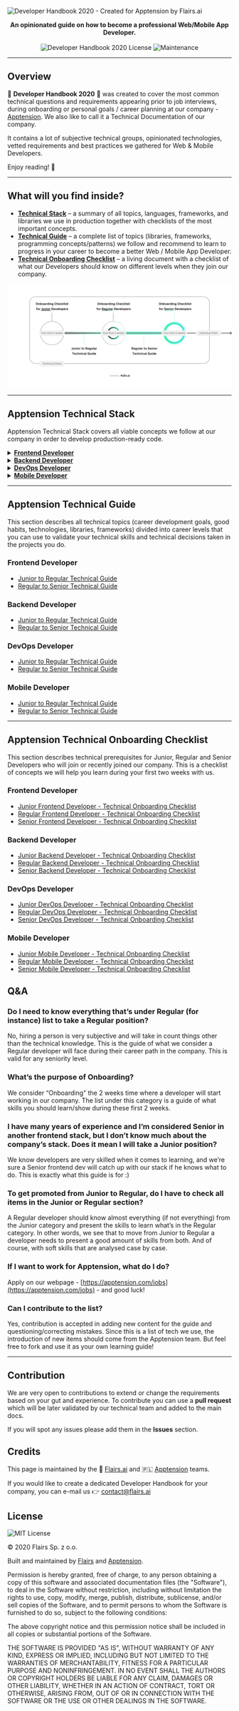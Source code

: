 ![Developer Handbook 2020 - Created for Apptension by Flairs.ai](https://i.ibb.co/zfj1pVt/Developer-Handbook-2020.png)

<p align="center"> <b>An opinionated guide on how to become a professional Web/Mobile App Developer.</b> <br /><br /> <img src="https://img.shields.io/badge/License-MIT-blue.svg" alt="Developer Handbook 2020 License" /> <img src="https://img.shields.io/badge/Maintained%3F-yes-green.svg" alt="Maintenance" /> </p>

* * *

Overview
--------

🔹 **Developer Handbook 2020** 🔹 was created to cover the most common technical questions and requirements appearing prior to job interviews, during onboarding or personal goals / career planning at our company - [Apptension](https://apptension.com). We also like to call it a Technical Documentation of our company.

It contains a lot of subjective technical groups, opinionated technologies, vetted requirements and best practices we gathered for Web & Mobile Developers.

Enjoy reading! 🙇

* * *

What will you find inside?
--------------------------

*   **[Technical Stack](#apptension-technical-stack)** – a summary of all topics, languages, frameworks, and libraries we use in production together with checklists of the most important concepts.
*   **[Technical Guide](#apptension-technical-guide)** – a complete list of topics (libraries, frameworks, programming concepts/patterns) we follow and recommend to learn to progress in your career to become a better Web / Mobile App Developer.
*   **[Technical Onboarding Checklist](#apptension-technical-onboarding-checklist)** – a living document with a checklist of what our Developers should know on different levels when they join our company.
<p align="center"> <img src="/images/dev-handbook-schema.png" alt="Developer Handbook 2020 Architecture" /> </p>

* * *

Apptension Technical Stack
--------------------------

Apptension Technical Stack covers all viable concepts we follow at our company in order to develop production-ready code.

<details><summary><a href="/Technical%20Stack/Frontend%20Developer.md"><b>Frontend Developer</b></a></summary><p></p><ul><li><a href="/Technical%20Stack/Frontend%20Developer/Company%20practices.md">Company practices</a></li><li><a href="/Technical%20Stack/Frontend%20Developer/React.md">React</a></li><li><a href="/Technical%20Stack/Frontend%20Developer/Application%20state%20management.md">Application state management</a></li><li><a href="/Technical%20Stack/Frontend%20Developer/Styling.md">Styling</a></li><li><a href="/Technical%20Stack/Frontend%20Developer/Date%20&amp;%20Time.md">Date &amp; Time</a></li><li><a href="/Technical%20Stack/Frontend%20Developer/Routing.md">Routing</a></li><li><a href="/Technical%20Stack/Frontend%20Developer/Visualizations.md">Visualizations</a></li><li><a href="/Technical%20Stack/Frontend%20Developer/Animations.md">Animations</a></li><li><a href="/Technical%20Stack/Frontend%20Developer/Internationalization.md">Internationalization</a></li><li><a href="/Technical%20Stack/Frontend%20Developer/Audio%20and%20Video.md">Audio and Video</a></li><li><a href="/Technical%20Stack/Frontend%20Developer/Misc.md">Misc</a></li><li><a href="/Technical%20Stack/Frontend%20Developer/CMS.md">CMS</a></li><li><a href="/Technical%20Stack/Frontend%20Developer/Development%20Tools.md">Development Tools</a></li><li><a href="/Technical%20Stack/Frontend%20Developer/SSR%20&amp;%20Prerendering.md">SSR &amp; Prerendering</a></li><li><a href="/Technical%20Stack/Frontend%20Developer/Functional%20programming.md">Functional programming</a></li><li><a href="/Technical%20Stack/Frontend%20Developer/HTTP.md">HTTP</a></li><li><a href="/Technical%20Stack/Frontend%20Developer/Templating%20engines.md">Templating engines</a></li><li><a href="/Technical%20Stack/Frontend%20Developer/Fonts.md">Fonts</a></li><li><a href="/Technical%20Stack/Frontend%20Developer/SEO.md">SEO</a></li><li><a href="/Technical%20Stack/Frontend%20Developer/Monitoring.md">Monitoring</a></li><li><a href="/Technical%20Stack/Frontend%20Developer/Forms.md">Forms</a></li><li><a href="/Technical%20Stack/Frontend%20Developer/Testing.md">Testing</a></li><li><a href="/Technical%20Stack/Frontend%20Developer/Performance.md">Performance</a></li><li><a href="/Technical%20Stack/Frontend%20Developer/Services.md">Services</a></li><li><a href="/Technical%20Stack/Frontend%20Developer/Tools.md">Tools</a></li><li><a href="/Technical%20Stack/Frontend%20Developer/Browsers.md">Browsers</a></li></ul><p></p></details><details><summary><a href="/Technical%20Stack/Backend%20Developer.md"><b>Backend Developer</b></a></summary><p></p><ul><li><a href="/Technical%20Stack/Backend%20Developer/Python.md">Python</a></li><li><a href="/Technical%20Stack/Backend%20Developer/Testing.md">Testing</a></li><li><a href="/Technical%20Stack/Backend%20Developer/Date%20&amp;%20Time.md">Date &amp; Time</a></li><li><a href="/Technical%20Stack/Backend%20Developer/Databases.md">Databases</a></li><li><a href="/Technical%20Stack/Backend%20Developer/Javascript.md">Javascript</a></li><li><a href="/Technical%20Stack/Backend%20Developer/3rd%20Party.md">3rd Party</a></li><li><a href="/Technical%20Stack/Backend%20Developer/Documenting.md">Documenting</a></li><li><a href="/Technical%20Stack/Backend%20Developer/Development%20Tools.md">Development Tools</a></li><li><a href="/Technical%20Stack/Backend%20Developer/Code%20Analysis.md">Code Analysis</a></li></ul><p></p></details><details><summary><a href="/Technical%20Stack/DevOps%20Developer.md"><b>DevOps Developer</b></a></summary><p></p><ul><li><a href="/Technical%20Stack/DevOps%20Developer/DNS.md">DNS</a></li><li><a href="/Technical%20Stack/DevOps%20Developer/Databases.md">Databases</a></li><li><a href="/Technical%20Stack/DevOps%20Developer/Containerization%20Services.md">Containerization Services</a></li><li><a href="/Technical%20Stack/DevOps%20Developer/Application%20Servers.md">Application Servers</a></li><li><a href="/Technical%20Stack/DevOps%20Developer/Task%20Queues.md">Task Queues</a></li><li><a href="/Technical%20Stack/DevOps%20Developer/Message%20Brokers.md">Message Brokers</a></li><li><a href="/Technical%20Stack/DevOps%20Developer/Generic%20AWS%20Services.md">Generic AWS Services</a></li><li><a href="/Technical%20Stack/DevOps%20Developer/Storage.md">Storage</a></li><li><a href="/Technical%20Stack/DevOps%20Developer/Continuous%20Integration.md">Continuous Integration</a></li><li><a href="/Technical%20Stack/DevOps%20Developer/CDN.md">CDN</a></li><li><a href="/Technical%20Stack/DevOps%20Developer/Docker%20Registry.md">Docker Registry</a></li><li><a href="/Technical%20Stack/DevOps%20Developer/VPS%20Services.md">VPS Services</a></li><li><a href="/Technical%20Stack/DevOps%20Developer/Monitoring.md">Monitoring</a></li></ul><p></p></details><details><summary><a href="/Technical%20Stack/Mobile%20Developer.md"><b>Mobile Developer</b></a></summary><p></p><ul><li><a href="/Technical%20Stack/Mobile%20Developer/CI/CD.md">CI/CD</a></li><li><a href="/Technical%20Stack/Mobile%20Developer/React-native.md">React-native</a></li><li><a href="/Technical%20Stack/Mobile%20Developer/Storage.md">Storage</a></li><li><a href="/Technical%20Stack/Mobile%20Developer/Animations.md">Animations</a></li><li><a href="/Technical%20Stack/Mobile%20Developer/Internationalization.md">Internationalization</a></li><li><a href="/Technical%20Stack/Mobile%20Developer/Deep%20linking.md">Deep linking</a></li><li><a href="/Technical%20Stack/Mobile%20Developer/Forms.md">Forms</a></li><li><a href="/Technical%20Stack/Mobile%20Developer/Navigation.md">Navigation</a></li><li><a href="/Technical%20Stack/Mobile%20Developer/Analytics.md">Analytics</a></li><li><a href="/Technical%20Stack/Mobile%20Developer/Authentication.md">Authentication</a></li><li><a href="/Technical%20Stack/Mobile%20Developer/Lists.md">Lists</a></li><li><a href="/Technical%20Stack/Mobile%20Developer/Versioning.md">Versioning</a></li><li><a href="/Technical%20Stack/Mobile%20Developer/Sharing.md">Sharing</a></li><li><a href="/Technical%20Stack/Mobile%20Developer/Splash%20Screen.md">Splash Screen</a></li><li><a href="/Technical%20Stack/Mobile%20Developer/Images.md">Images</a></li><li><a href="/Technical%20Stack/Mobile%20Developer/Multiple%20enviroments.md">Multiple enviroments</a></li><li><a href="/Technical%20Stack/Mobile%20Developer/Performance.md">Performance</a></li><li><a href="/Technical%20Stack/Mobile%20Developer/Push%20notifications.md">Push notifications</a></li><li><a href="/Technical%20Stack/Mobile%20Developer/Apple%20Developer.md">Apple Developer</a></li><li><a href="/Technical%20Stack/Mobile%20Developer/App%20Store%20Connect.md">App Store Connect</a></li><li><a href="/Technical%20Stack/Mobile%20Developer/Google%20Play%20Console.md">Google Play Console</a></li><li><a href="/Technical%20Stack/Mobile%20Developer/Crash%20reporting%20/%20Monitoring.md">Crash reporting / Monitoring</a></li><li><a href="/Technical%20Stack/Mobile%20Developer/Development%20tools.md">Development tools</a></li><li><a href="/Technical%20Stack/Mobile%20Developer/Native%20modules.md">Native modules</a></li></ul><p></p></details>

* * *

Apptension Technical Guide
--------------------------

This section describes all technical topics (career development goals, good habits, technologies, libraries, frameworks) divided into career levels that you can use to validate your technical skills and technical decisions taken in the projects you do.

### Frontend Developer

*   [Junior to Regular Technical Guide](/Technical%20Guide/Junior%20to%20Regular/Frontend%20Developer.md)
*   [Regular to Senior Technical Guide](/Technical%20Guide/Regular%20to%20Senior/Frontend%20Developer.md)

### Backend Developer

*   [Junior to Regular Technical Guide](/Technical%20Guide/Junior%20to%20Regular/Backend%20Developer.md)
*   [Regular to Senior Technical Guide](/Technical%20Guide/Regular%20to%20Senior/Backend%20Developer.md)

### DevOps Developer

*   [Junior to Regular Technical Guide](/Technical%20Guide/Junior%20to%20Regular/DevOps%20Developer.md)
*   [Regular to Senior Technical Guide](/Technical%20Guide/Regular%20to%20Senior/DevOps%20Developer.md)

### Mobile Developer

*   [Junior to Regular Technical Guide](/Technical%20Guide/Junior%20to%20Regular/Mobile%20Developer.md)
*   [Regular to Senior Technical Guide](/Technical%20Guide/Regular%20to%20Senior/Mobile%20Developer.md)

* * *

Apptension Technical Onboarding Checklist
-----------------------------------------

This section describes technical prerequisites for Junior, Regular and Senior Developers who will join or recently joined our company. This is a checklist of concepts we will help you learn during your first two weeks with us.

### Frontend Developer

*   [Junior Frontend Developer - Technical Onboarding Checklist](/Onboarding/Junior/Frontend%20Developer.md)
*   [Regular Frontend Developer - Technical Onboarding Checklist](/Onboarding/Regular/Frontend%20Developer.md)
*   [Senior Frontend Developer - Technical Onboarding Checklist](/Onboarding/Senior/Frontend%20Developer.md)

### Backend Developer

*   [Junior Backend Developer - Technical Onboarding Checklist](/Onboarding/Junior/Backend%20Developer.md)
*   [Regular Backend Developer - Technical Onboarding Checklist](/Onboarding/Regular/Backend%20Developer.md)
*   [Senior Backend Developer - Technical Onboarding Checklist](/Onboarding/Senior/Backend%20Developer.md)

### DevOps Developer

*   [Junior DevOps Developer - Technical Onboarding Checklist](/Onboarding/Junior/DevOps%20Developer.md)
*   [Regular DevOps Developer - Technical Onboarding Checklist](/Onboarding/Regular/DevOps%20Developer.md)
*   [Senior DevOps Developer - Technical Onboarding Checklist](/Onboarding/Senior/DevOps%20Developer.md)

### Mobile Developer

*   [Junior Mobile Developer - Technical Onboarding Checklist](/Onboarding/Junior/Mobile%20Developer.md)
*   [Regular Mobile Developer - Technical Onboarding Checklist](/Onboarding/Regular/Mobile%20Developer.md)
*   [Senior Mobile Developer - Technical Onboarding Checklist](/Onboarding/Senior/Mobile%20Developer.md)

Q&A
---

### Do I need to know everything that’s under Regular (for instance) list to take a Regular position?

No, hiring a person is very subjective and will take in count things other than the technical knowledge. This is the guide of what we consider a Regular developer will face during their career path in the company. This is valid for any seniority level.

### What’s the purpose of Onboarding?

We consider “Onboarding" the 2 weeks time where a developer will start working in our company. The list under this category is a guide of what skills you should learn/show during these first 2 weeks.

### I have many years of experience and I’m considered Senior in another frontend stack, but I don’t know much about the company’s stack. Does it mean I will take a Junior position?

We know developers are very skilled when it comes to learning, and we’re sure a Senior frontend dev will catch up with our stack if he knows what to do. This is exactly what this guide is for :)

### To get promoted from Junior to Regular, do I have to check all items in the Junior or Regular section?

A Regular developer should know almost everything (if not everything) from the Junior category and present the skills to learn what’s in the Regular category. In other words, we see that to move from Junior to Regular a developer needs to present a good amount of skills from both. And of course, with soft skills that are analysed case by case.

### If I want to work for Apptension, what do I do?

Apply on our webpage - [https://apptension.com/jobs](https://apptension.com/jobs) - and good luck!

### Can I contribute to the list?

Yes, contribution is accepted in adding new content for the guide and questioning/correcting mistakes. Since this is a list of tech we use, the introduction of new items should come from the Apptension team. But feel free to fork and use it as your own learning guide!

* * *

Contribution
------------

We are very open to contributions to extend or change the requirements based on your gut and experience. To contribute you can use a **pull request** which will be later validated by our technical team and added to the main docs.

If you will spot any issues please add them in the **Issues** section.

Credits
-------

This page is maintained by the 🔹 [Flairs.ai](http://Flairs.ai) and 🇵🇱 [Apptension](https://apptension.com) teams.

If you would like to create a dedicated Developer Handbook for your company, you can e-mail us 👉 [contact@flairs.ai](mailto:contact@flairs.ai)

License
-------

![MIT License](https://img.shields.io/badge/License-MIT-blue.svg)

© 2020 Flairs Sp. z o.o.

Built and maintained by [Flairs](https://www.flairs.ai) and [Apptension](https://apptension.com).

Permission is hereby granted, free of charge, to any person obtaining a copy of this software and associated documentation files (the "Software"), to deal in the Software without restriction, including without limitation the rights to use, copy, modify, merge, publish, distribute, sublicense, and/or sell copies of the Software, and to permit persons to whom the Software is furnished to do so, subject to the following conditions:

The above copyright notice and this permission notice shall be included in all copies or substantial portions of the Software.

THE SOFTWARE IS PROVIDED "AS IS", WITHOUT WARRANTY OF ANY KIND, EXPRESS OR IMPLIED, INCLUDING BUT NOT LIMITED TO THE WARRANTIES OF MERCHANTABILITY, FITNESS FOR A PARTICULAR PURPOSE AND NONINFRINGEMENT. IN NO EVENT SHALL THE AUTHORS OR COPYRIGHT HOLDERS BE LIABLE FOR ANY CLAIM, DAMAGES OR OTHER LIABILITY, WHETHER IN AN ACTION OF CONTRACT, TORT OR OTHERWISE, ARISING FROM, OUT OF OR IN CONNECTION WITH THE SOFTWARE OR THE USE OR OTHER DEALINGS IN THE SOFTWARE.